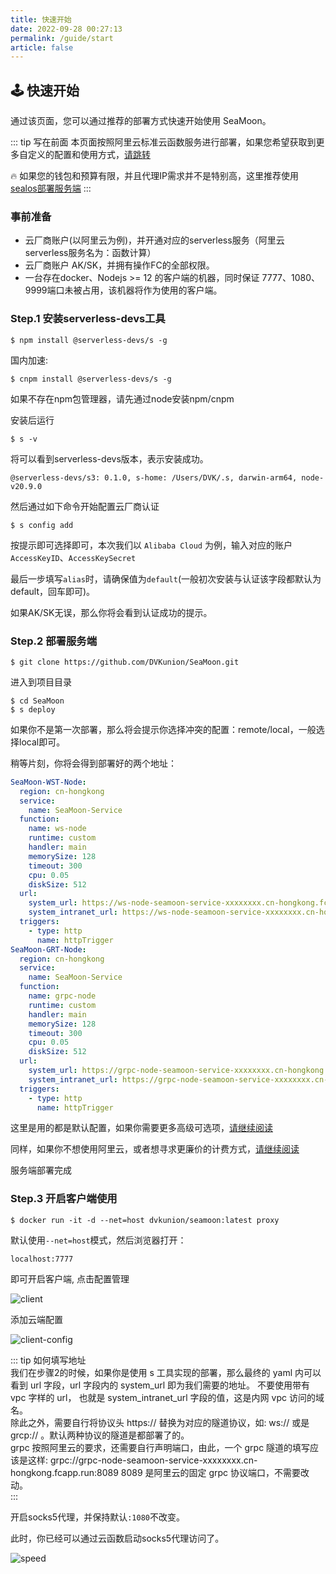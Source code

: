 ```yaml
---
title: 快速开始
date: 2022-09-28 00:27:13
permalink: /guide/start
article: false
---
```


## 🕹 快速开始

通过该页面，您可以通过推荐的部署方式快速开始使用 SeaMoon。

::: tip 写在前面
本页面按照阿里云标准云函数服务进行部署，如果您希望获取到更多自定义的配置和使用方式，[请跳转](https://seamoon.dvkunion.cn/guide/deploy)

🔥
如果您的钱包和预算有限，并且代理IP需求并不是特别高，这里推荐使用 [sealos部署服务端](https://seamoon.dvkunion.cn/guide/deploy/sealos)
:::

### 事前准备

+ 云厂商账户(以阿里云为例)，并开通对应的serverless服务（阿里云serverless服务名为：函数计算）
+ 云厂商账户 AK/SK，并拥有操作FC的全部权限。
+ 一台存在docker、Nodejs >= 12 的客户端的机器，同时保证 7777、1080、9999端口未被占用，该机器将作为使用的客户端。

### Step.1 安装serverless-devs工具

```shell
$ npm install @serverless-devs/s -g
```

国内加速:

```shell
$ cnpm install @serverless-devs/s -g
```

如果不存在npm包管理器，请先通过node安装npm/cnpm

安装后运行

```shell
$ s -v
```

将可以看到serverless-devs版本，表示安装成功。

```shell
@serverless-devs/s3: 0.1.0, s-home: /Users/DVK/.s, darwin-arm64, node-v20.9.0
```

然后通过如下命令开始配置云厂商认证

```shell
$ s config add 
```

按提示即可选择即可，本次我们以 `Alibaba Cloud` 为例，输入对应的账户`AccessKeyID`、`AccessKeySecret`

最后一步填写`alias`时，请确保值为`default`(一般初次安装与认证该字段都默认为default，回车即可)。

如果AK/SK无误，那么你将会看到认证成功的提示。

### Step.2 部署服务端

```shell
$ git clone https://github.com/DVKunion/SeaMoon.git
```

进入到项目目录

```shell
$ cd SeaMoon
$ s deploy
```

如果你不是第一次部署，那么将会提示你选择冲突的配置：remote/local，一般选择local即可。

稍等片刻，你将会得到部署好的两个地址：

```yaml
SeaMoon-WST-Node:
  region: cn-hongkong
  service:
    name: SeaMoon-Service
  function:
    name: ws-node
    runtime: custom
    handler: main
    memorySize: 128
    timeout: 300
    cpu: 0.05
    diskSize: 512
  url:
    system_url: https://ws-node-seamoon-service-xxxxxxxx.cn-hongkong.fcapp.run
    system_intranet_url: https://ws-node-seamoon-service-xxxxxxxx.cn-hongkong-vpc.fcapp.run
  triggers:
    - type: http
      name: httpTrigger
SeaMoon-GRT-Node:
  region: cn-hongkong
  service:
    name: SeaMoon-Service
  function:
    name: grpc-node
    runtime: custom
    handler: main
    memorySize: 128
    timeout: 300
    cpu: 0.05
    diskSize: 512
  url:
    system_url: https://grpc-node-seamoon-service-xxxxxxxx.cn-hongkong.fcapp.run
    system_intranet_url: https://grpc-node-seamoon-service-xxxxxxxx.cn-hongkong-vpc.fcapp.run
  triggers:
    - type: http
      name: httpTrigger
```

这里是用的都是默认配置，如果你需要更多高级可选项，[请继续阅读](https://seamoon.dvkunion.cn/guide/deploy)

同样，如果你不想使用阿里云，或者想寻求更廉价的计费方式，[请继续阅读](https://seamoon.dvkunion.cn/guide/deploy)

服务端部署完成

### Step.3 开启客户端使用

```shell
$ docker run -it -d --net=host dvkunion/seamoon:latest proxy

```

默认使用`--net=host`模式，然后浏览器打开：

`localhost:7777`

即可开启客户端, 点击配置管理

![client](https://seamoon.oss-cn-hangzhou.aliyuncs.com/0dd37f5600364e59a9457e38eaf77b1f.png)

添加云端配置

![client-config](https://seamoon.oss-cn-hangzhou.aliyuncs.com/66b1b150238e400483adf936649b7ed5.png)

::: tip 如何填写地址  
我们在步骤2的时候，如果你是使用 s 工具实现的部署，那么最终的 yaml 内可以看到 url 字段，url 字段内的 system_url 即为我们需要的地址。
不要使用带有 vpc 字样的 url， 也就是 system_intranet_url 字段的值，这是内网 vpc 访问的域名。  
除此之外，需要自行将协议头 https:// 替换为对应的隧道协议，如: ws:// 或是 grcp:// 。默认两种协议的隧道是都部署了的。   
grpc 按照阿里云的要求，还需要自行声明端口，由此，一个 grpc 隧道的填写应该是这样: grpc://grpc-node-seamoon-service-xxxxxxxx.cn-hongkong.fcapp.run:8089
8089 是阿里云的固定 grpc 协议端口，不需要改动。  
:::

开启socks5代理，并保持默认`:1080`不改变。

此时，你已经可以通过云函数启动socks5代理访问了。

![speed](https://seamoon.oss-cn-hangzhou.aliyuncs.com/7bfff588795a4e41b488694ad4eb5153.png)